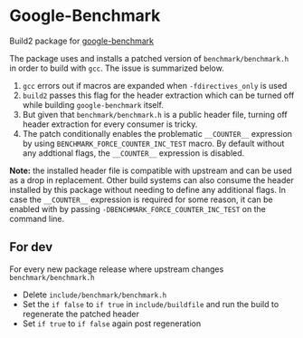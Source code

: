 # Google-Benchmark
Build2 package for [google-benchmark](https://github.com/google/benchmark.git)

The package uses and installs a patched version of `benchmark/benchmark.h` in order to build with `gcc`. The issue is summarized below.
 1. `gcc` errors out if macros are expanded when `-fdirectives_only` is used
 2. `build2` passes this flag for the header extraction which can be turned off while building `google-benchmark` itself.
 3. But given that `benchmark/benchmark.h` is a public header file, turning off header extraction for every consumer is tricky.
 4. The patch conditionally enables the problematic `__COUNTER__` expression by using `BENCHMARK_FORCE_COUNTER_INC_TEST` macro. By default without any addtional flags, the `__COUNTER__` expression is disabled.

__Note:__ the installed header file is compatible with upstream and can be used as a drop in replacement. Other build systems can also consume the header installed by this package without needing to define any additional flags. In case the `__COUNTER__` expression is required for some reason, it can be enabled with by passing `-DBENCHMARK_FORCE_COUNTER_INC_TEST` on the command line.

## For dev
For every new package release where upstream changes `benchmark/benchmark.h`
- Delete `include/benchmark/benchmark.h`
- Set the `if false` to `if true` in `include/buildfile` and run the build to regenerate the patched header
- Set `if true` to `if false` again post regeneration
